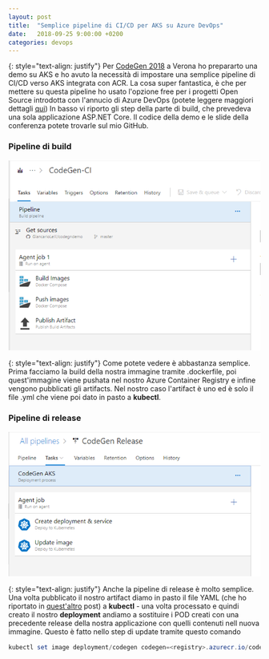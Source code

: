 ```yaml
---
layout: post
title:  "Semplice pipeline di CI/CD per AKS su Azure DevOps"
date:   2018-09-25 9:00:00 +0200
categories: devops
---
```

{: style="text-align: justify"}
Per [CodeGen 2018](https://giancarlolelli.github.io/talks/2018/09/10/upcoming-conferences-giancarlo-lelli.html) a Verona ho prepararto una demo su AKS e ho avuto la necessità di impostare una semplice pipeline di CI/CD verso AKS integrata con ACR. La cosa super fantastica, è che per mettere su questa pipeline ho usato l'opzione free per i progetti Open Source introdotta con l'annucio di Azure DevOps (potete leggere maggiori dettagli [qui](https://azure.microsoft.com/sv-se/blog/announcing-azure-pipelines-with-unlimited-ci-cd-minutes-for-open-source/)) In basso vi riporto gli step della parte di build, che prevedeva una sola applicazione ASP.NET Core. Il codice della demo e le slide della conferenza potete trovarle sul mio GitHub.  
### Pipeline di build
![](images/build-pipeline-aks-codegen2018.PNG)

{: style="text-align: justify"}
Come potete vedere è abbastanza semplice. Prima facciamo la build della nostra immagine tramite .dockerfile, poi quest'immagine viene pushata nel nostro Azure Container Registry e infine vengono pubblicati gli artifacts. Nel nostro caso l'artifact è uno ed è solo il file .yml che viene poi dato in pasto a **kubectl**.

### Pipeline di release
![](images/reelase-pipeline-aks-codegen2018.PNG)

{: style="text-align: justify"}
Anche la pipeline di release è molto semplice. Una volta pubblicato il nostro artifact diamo in pasto il file YAML (che ho riportato in [quest'altro](https://giancarlolelli.github.io/development/2018/09/17/aks-acr-integration-kubectl.html) post) a **kubectl** - una volta processato e quindi creato il nostro **deployment** andiamo a sostituire i POD creati con una precedente release della nostra applicazione con quelli contenuti nell nuova immagine. Questo è fatto nello step di update tramite questo comando
```powershell
kubectl set image deployment/codegen codegen=<registry>.azurecr.io/codegencore:$(Build.BuildNumber)
```
